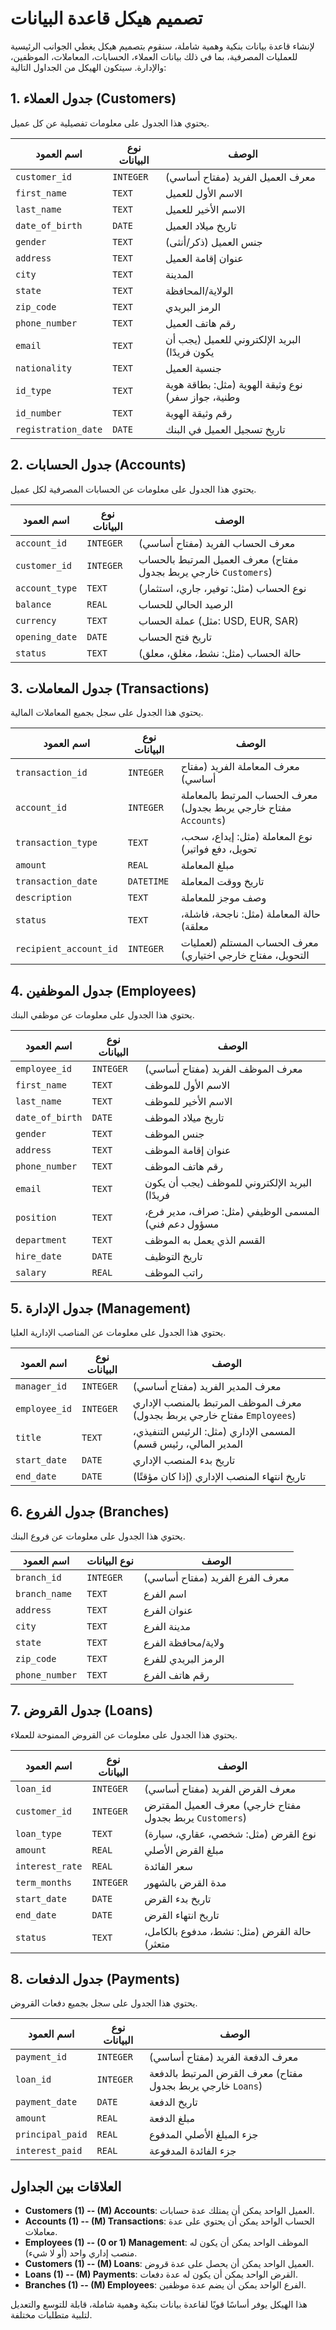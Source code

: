 # تصميم هيكل قاعدة البيانات

لإنشاء قاعدة بيانات بنكية وهمية شاملة، سنقوم بتصميم هيكل يغطي الجوانب الرئيسية للعمليات المصرفية، بما في ذلك بيانات العملاء، الحسابات، المعاملات، الموظفين، والإدارة. سيتكون الهيكل من الجداول التالية:

## 1. جدول العملاء (Customers)
يحتوي هذا الجدول على معلومات تفصيلية عن كل عميل.

| اسم العمود | نوع البيانات | الوصف |
|---|---|---|
| `customer_id` | `INTEGER` | معرف العميل الفريد (مفتاح أساسي) |
| `first_name` | `TEXT` | الاسم الأول للعميل |
| `last_name` | `TEXT` | الاسم الأخير للعميل |
| `date_of_birth` | `DATE` | تاريخ ميلاد العميل |
| `gender` | `TEXT` | جنس العميل (ذكر/أنثى) |
| `address` | `TEXT` | عنوان إقامة العميل |
| `city` | `TEXT` | المدينة |
| `state` | `TEXT` | الولاية/المحافظة |
| `zip_code` | `TEXT` | الرمز البريدي |
| `phone_number` | `TEXT` | رقم هاتف العميل |
| `email` | `TEXT` | البريد الإلكتروني للعميل (يجب أن يكون فريدًا) |
| `nationality` | `TEXT` | جنسية العميل |
| `id_type` | `TEXT` | نوع وثيقة الهوية (مثل: بطاقة هوية وطنية، جواز سفر) |
| `id_number` | `TEXT` | رقم وثيقة الهوية |
| `registration_date` | `DATE` | تاريخ تسجيل العميل في البنك |

## 2. جدول الحسابات (Accounts)
يحتوي هذا الجدول على معلومات عن الحسابات المصرفية لكل عميل.

| اسم العمود | نوع البيانات | الوصف |
|---|---|---|
| `account_id` | `INTEGER` | معرف الحساب الفريد (مفتاح أساسي) |
| `customer_id` | `INTEGER` | معرف العميل المرتبط بالحساب (مفتاح خارجي يربط بجدول `Customers`) |
| `account_type` | `TEXT` | نوع الحساب (مثل: توفير، جاري، استثمار) |
| `balance` | `REAL` | الرصيد الحالي للحساب |
| `currency` | `TEXT` | عملة الحساب (مثل: USD, EUR, SAR) |
| `opening_date` | `DATE` | تاريخ فتح الحساب |
| `status` | `TEXT` | حالة الحساب (مثل: نشط، مغلق، معلق) |

## 3. جدول المعاملات (Transactions)
يحتوي هذا الجدول على سجل بجميع المعاملات المالية.

| اسم العمود | نوع البيانات | الوصف |
|---|---|---|
| `transaction_id` | `INTEGER` | معرف المعاملة الفريد (مفتاح أساسي) |
| `account_id` | `INTEGER` | معرف الحساب المرتبط بالمعاملة (مفتاح خارجي يربط بجدول `Accounts`) |
| `transaction_type` | `TEXT` | نوع المعاملة (مثل: إيداع، سحب، تحويل، دفع فواتير) |
| `amount` | `REAL` | مبلغ المعاملة |
| `transaction_date` | `DATETIME` | تاريخ ووقت المعاملة |
| `description` | `TEXT` | وصف موجز للمعاملة |
| `status` | `TEXT` | حالة المعاملة (مثل: ناجحة، فاشلة، معلقة) |
| `recipient_account_id` | `INTEGER` | معرف الحساب المستلم (لعمليات التحويل، مفتاح خارجي اختياري) |

## 4. جدول الموظفين (Employees)
يحتوي هذا الجدول على معلومات عن موظفي البنك.

| اسم العمود | نوع البيانات | الوصف |
|---|---|---| 
| `employee_id` | `INTEGER` | معرف الموظف الفريد (مفتاح أساسي) |
| `first_name` | `TEXT` | الاسم الأول للموظف |
| `last_name` | `TEXT` | الاسم الأخير للموظف |
| `date_of_birth` | `DATE` | تاريخ ميلاد الموظف |
| `gender` | `TEXT` | جنس الموظف |
| `address` | `TEXT` | عنوان إقامة الموظف |
| `phone_number` | `TEXT` | رقم هاتف الموظف |
| `email` | `TEXT` | البريد الإلكتروني للموظف (يجب أن يكون فريدًا) |
| `position` | `TEXT` | المسمى الوظيفي (مثل: صراف، مدير فرع، مسؤول دعم فني) |
| `department` | `TEXT` | القسم الذي يعمل به الموظف |
| `hire_date` | `DATE` | تاريخ التوظيف |
| `salary` | `REAL` | راتب الموظف |

## 5. جدول الإدارة (Management)
يحتوي هذا الجدول على معلومات عن المناصب الإدارية العليا.

| اسم العمود | نوع البيانات | الوصف |
|---|---|---|
| `manager_id` | `INTEGER` | معرف المدير الفريد (مفتاح أساسي) |
| `employee_id` | `INTEGER` | معرف الموظف المرتبط بالمنصب الإداري (مفتاح خارجي يربط بجدول `Employees`) |
| `title` | `TEXT` | المسمى الإداري (مثل: الرئيس التنفيذي، المدير المالي، رئيس قسم) |
| `start_date` | `DATE` | تاريخ بدء المنصب الإداري |
| `end_date` | `DATE` | تاريخ انتهاء المنصب الإداري (إذا كان مؤقتًا) |

## 6. جدول الفروع (Branches)
يحتوي هذا الجدول على معلومات عن فروع البنك.

| اسم العمود | نوع البيانات | الوصف |
|---|---|---|
| `branch_id` | `INTEGER` | معرف الفرع الفريد (مفتاح أساسي) |
| `branch_name` | `TEXT` | اسم الفرع |
| `address` | `TEXT` | عنوان الفرع |
| `city` | `TEXT` | مدينة الفرع |
| `state` | `TEXT` | ولاية/محافظة الفرع |
| `zip_code` | `TEXT` | الرمز البريدي للفرع |
| `phone_number` | `TEXT` | رقم هاتف الفرع |

## 7. جدول القروض (Loans)
يحتوي هذا الجدول على معلومات عن القروض الممنوحة للعملاء.

| اسم العمود | نوع البيانات | الوصف |
|---|---|---|
| `loan_id` | `INTEGER` | معرف القرض الفريد (مفتاح أساسي) |
| `customer_id` | `INTEGER` | معرف العميل المقترض (مفتاح خارجي يربط بجدول `Customers`) |
| `loan_type` | `TEXT` | نوع القرض (مثل: شخصي، عقاري، سيارة) |
| `amount` | `REAL` | مبلغ القرض الأصلي |
| `interest_rate` | `REAL` | سعر الفائدة |
| `term_months` | `INTEGER` | مدة القرض بالشهور |
| `start_date` | `DATE` | تاريخ بدء القرض |
| `end_date` | `DATE` | تاريخ انتهاء القرض |
| `status` | `TEXT` | حالة القرض (مثل: نشط، مدفوع بالكامل، متعثر) |

## 8. جدول الدفعات (Payments)
يحتوي هذا الجدول على سجل بجميع دفعات القروض.

| اسم العمود | نوع البيانات | الوصف |
|---|---|---|
| `payment_id` | `INTEGER` | معرف الدفعة الفريد (مفتاح أساسي) |
| `loan_id` | `INTEGER` | معرف القرض المرتبط بالدفعة (مفتاح خارجي يربط بجدول `Loans`) |
| `payment_date` | `DATE` | تاريخ الدفعة |
| `amount` | `REAL` | مبلغ الدفعة |
| `principal_paid` | `REAL` | جزء المبلغ الأصلي المدفوع |
| `interest_paid` | `REAL` | جزء الفائدة المدفوعة |

## العلاقات بين الجداول

*   **Customers (1) -- (M) Accounts**: العميل الواحد يمكن أن يمتلك عدة حسابات.
*   **Accounts (1) -- (M) Transactions**: الحساب الواحد يمكن أن يحتوي على عدة معاملات.
*   **Employees (1) -- (0 or 1) Management**: الموظف الواحد يمكن أن يكون له منصب إداري واحد (أو لا شيء).
*   **Customers (1) -- (M) Loans**: العميل الواحد يمكن أن يحصل على عدة قروض.
*   **Loans (1) -- (M) Payments**: القرض الواحد يمكن أن يكون له عدة دفعات.
*   **Branches (1) -- (M) Employees**: الفرع الواحد يمكن أن يضم عدة موظفين.

هذا الهيكل يوفر أساسًا قويًا لقاعدة بيانات بنكية وهمية شاملة، قابلة للتوسع والتعديل لتلبية متطلبات مختلفة.

